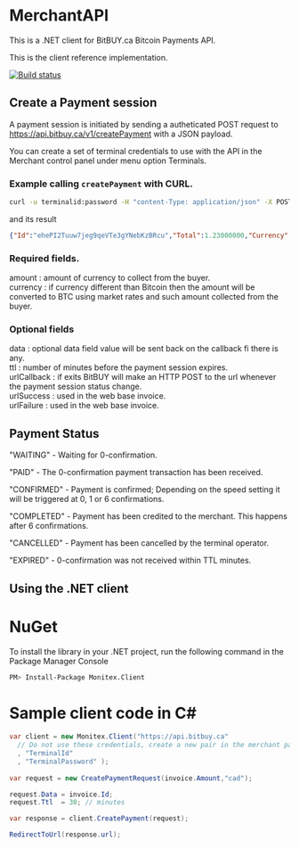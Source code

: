 # MerchantAPI

This is a .NET client for BitBUY.ca Bitcoin Payments API.

This is the client reference implementation.

[![Build status](https://ci.appveyor.com/api/projects/status/95vn1krk9hajaax8/branch/master?svg=true)](https://ci.appveyor.com/project/AdemarGonzalez/merchantapi/branch/master)

## Create a Payment session

A payment session is initiated by sending a autheticated POST request to https://api.bitbuy.ca/v1/createPayment with a JSON payload.

You can create a set of terminal credentials to use with the API in the Merchant control panel under menu option Terminals.

### Example calling `createPayment` with CURL.

```bash
curl -u terminalid:password -H "content-Type: application/json" -X POST -d '{ "amount" : 1.23,  "currency" : "CAD" }' https://api.bitbuy.ca/v1/createPayment
```

and its result

```json
{"Id":"ehePI2Tuuw7jeg9qeVTe3gYNebKzBRcu","Total":1.23000000,"Currency":"CAD","BtcRequired":0.00167342,"Data":"","CreatedOn":"2016-08-19T20:19:05","ExpiresOn":"2016-08-19T20:26:05","Status":"WAITING","LastUpdate":"2016-08-19T20:19:05","Url":"https://api.bitbuy.ca/v1/invoice?id=ehePI2Tuuw7jeg9qeVTe3gYNebKzBRcu"}
```

### Required fields.

amount : amount of currency to collect from the buyer.  
currency : if currency different than Bitcoin then the amount will be converted to BTC using market rates and such amount collected from the buyer.  

### Optional fields

data : optional data field value will be sent back on the callback fi there is any.  
ttl : number of minutes before the payment session expires.  
urlCallback : if exits BitBUY will make an HTTP POST to the url whenever the payment session status change.  
urlSuccess : used in the web base invoice.  
urlFailure : used in the web base invoice.  

## Payment Status

"WAITING" - Waiting for 0-confirmation.

"PAID" - The 0-confirmation payment transaction has been received.

"CONFIRMED" - Payment is confirmed; Depending on the speed setting it will be triggered at 0, 1 or 6 confirmations.

"COMPLETED" - Payment has been credited to the merchant. This happens after 6 confirmations.

"CANCELLED" - Payment has been cancelled by the terminal operator.

"EXPIRED" - 0-confirmation was not received within TTL minutes.

## Using the .NET client

NuGet
=====

To install the library in your .NET project, run the following command in the Package Manager Console

```bash
PM> Install-Package Monitex.Client
```

Sample client code in C#
========================

```csharp
var client = new Monitex.Client("https://api.bitbuy.ca"
  // Do not use these credentials, create a new pair in the merchant panel
  , "TerminalId"
  , "TerminalPassword" );
  
var request = new CreatePaymentRequest(invoice.Amount,"cad");

request.Data = invoice.Id;
request.Ttl  = 30; // minutes

var response = client.CreatePayment(request);

RedirectToUrl(response.url);
```
